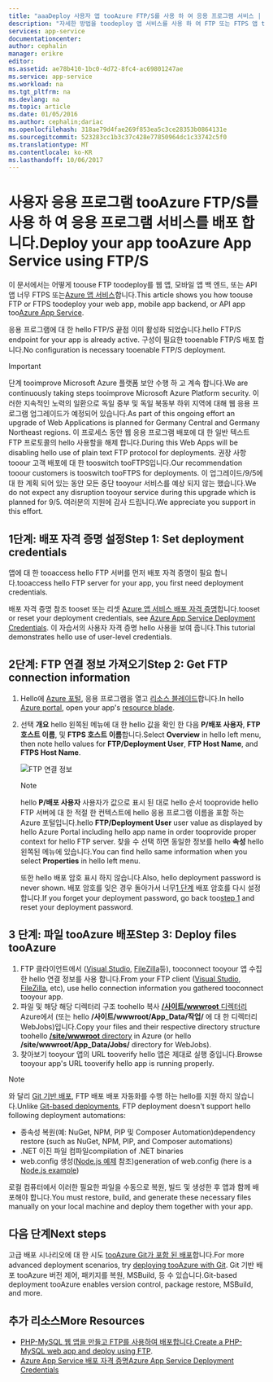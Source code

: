 ```yaml
---
title: "aaaDeploy 사용자 앱 tooAzure FTP/S를 사용 하 여 응용 프로그램 서비스 | Microsoft Docs"
description: "자세한 방법을 toodeploy 앱 서비스를 사용 하 여 FTP 또는 FTPS 앱 tooAzure 프로그램."
services: app-service
documentationcenter: 
author: cephalin
manager: erikre
editor: 
ms.assetid: ae78b410-1bc0-4d72-8fc4-ac69801247ae
ms.service: app-service
ms.workload: na
ms.tgt_pltfrm: na
ms.devlang: na
ms.topic: article
ms.date: 01/05/2016
ms.author: cephalin;dariac
ms.openlocfilehash: 318ae79d4fae269f853ea5c3ce28353b0864131e
ms.sourcegitcommit: 523283cc1b3c37c428e77850964dc1c33742c5f0
ms.translationtype: MT
ms.contentlocale: ko-KR
ms.lasthandoff: 10/06/2017
---
```

# <a name="deploy-your-app-tooazure-app-service-using-ftps"></a><span data-ttu-id="b3f50-103">사용자 응용 프로그램 tooAzure FTP/S를 사용 하 여 응용 프로그램 서비스를 배포 합니다.</span><span class="sxs-lookup"><span data-stu-id="b3f50-103">Deploy your app tooAzure App Service using FTP/S</span></span>

<span data-ttu-id="b3f50-104">이 문서에서는 어떻게 toouse FTP toodeploy를 웹 앱, 모바일 앱 백 엔드, 또는 API 앱 너무 FTPS 또는[Azure 앱 서비스](http://go.microsoft.com/fwlink/?LinkId=529714)합니다.</span><span class="sxs-lookup"><span data-stu-id="b3f50-104">This article shows you how toouse FTP or FTPS toodeploy your web app, mobile app backend, or API app too[Azure App Service](http://go.microsoft.com/fwlink/?LinkId=529714).</span></span>

<span data-ttu-id="b3f50-105">응용 프로그램에 대 한 hello FTP/S 끝점 이미 활성화 되었습니다.</span><span class="sxs-lookup"><span data-stu-id="b3f50-105">hello FTP/S endpoint for your app is already active.</span></span> <span data-ttu-id="b3f50-106">구성이 필요한 tooenable FTP/S 배포 합니다.</span><span class="sxs-lookup"><span data-stu-id="b3f50-106">No configuration is necessary tooenable FTP/S deployment.</span></span>

> [!IMPORTANT]
> <span data-ttu-id="b3f50-107">단계 tooimprove Microsoft Azure 플랫폼 보안 수행 하 고 계속 합니다.</span><span class="sxs-lookup"><span data-stu-id="b3f50-107">We are continuously taking steps tooimprove Microsoft Azure Platform security.</span></span> <span data-ttu-id="b3f50-108">이러한 지속적인 노력의 일환으로 독일 중부 및 독일 북동부 하위 지역에 대해 웹 응용 프로그램 업그레이드가 예정되어 있습니다.</span><span class="sxs-lookup"><span data-stu-id="b3f50-108">As part of this ongoing effort an upgrade of Web Applications is planned for Germany Central and Germany Northeast regions.</span></span> <span data-ttu-id="b3f50-109">이 프로세스 동안 웹 응용 프로그램 배포에 대 한 일반 텍스트 FTP 프로토콜의 hello 사용할을 해제 합니다.</span><span class="sxs-lookup"><span data-stu-id="b3f50-109">During this Web Apps will be disabling hello use of plain text FTP protocol for deployments.</span></span> <span data-ttu-id="b3f50-110">권장 사항 tooour 고객 배포에 대 한 tooswitch tooFTPS입니다.</span><span class="sxs-lookup"><span data-stu-id="b3f50-110">Our recommendation tooour customers is tooswitch tooFTPS for deployments.</span></span> <span data-ttu-id="b3f50-111">이 업그레이드/9/5에 대 한 계획 되어 있는 동안 모든 중단 tooyour 서비스를 예상 되지 않는 했습니다.</span><span class="sxs-lookup"><span data-stu-id="b3f50-111">We do not expect any disruption tooyour service during this upgrade which is planned for 9/5.</span></span> <span data-ttu-id="b3f50-112">여러분의 지원에 감사 드립니다.</span><span class="sxs-lookup"><span data-stu-id="b3f50-112">We appreciate you support in this effort.</span></span>

<a name="step1"></a>
## <a name="step-1-set-deployment-credentials"></a><span data-ttu-id="b3f50-113">1단계: 배포 자격 증명 설정</span><span class="sxs-lookup"><span data-stu-id="b3f50-113">Step 1: Set deployment credentials</span></span>

<span data-ttu-id="b3f50-114">앱에 대 한 tooaccess hello FTP 서버를 먼저 배포 자격 증명이 필요 합니다.</span><span class="sxs-lookup"><span data-stu-id="b3f50-114">tooaccess hello FTP server for your app, you first need deployment credentials.</span></span> 

<span data-ttu-id="b3f50-115">배포 자격 증명 참조 tooset 또는 리셋 [Azure 앱 서비스 배포 자격 증명](app-service-deployment-credentials.md)합니다.</span><span class="sxs-lookup"><span data-stu-id="b3f50-115">tooset or reset your deployment credentials, see [Azure App Service Deployment Credentials](app-service-deployment-credentials.md).</span></span> <span data-ttu-id="b3f50-116">이 자습서의 사용자 자격 증명 hello 사용을 보여 줍니다.</span><span class="sxs-lookup"><span data-stu-id="b3f50-116">This tutorial demonstrates hello use of user-level credentials.</span></span>

## <a name="step-2-get-ftp-connection-information"></a><span data-ttu-id="b3f50-117">2단계: FTP 연결 정보 가져오기</span><span class="sxs-lookup"><span data-stu-id="b3f50-117">Step 2: Get FTP connection information</span></span>

1. <span data-ttu-id="b3f50-118">Hello에 [Azure 포털](https://portal.azure.com), 응용 프로그램을 열고 [리소스 블레이드](../azure-resource-manager/resource-group-portal.md#manage-resources)합니다.</span><span class="sxs-lookup"><span data-stu-id="b3f50-118">In hello [Azure portal](https://portal.azure.com), open your app's [resource blade](../azure-resource-manager/resource-group-portal.md#manage-resources).</span></span>
2. <span data-ttu-id="b3f50-119">선택 **개요** hello 왼쪽된 메뉴에 대 한 hello 값을 확인 한 다음 **P/배포 사용자**, **FTP 호스트 이름**, 및 **FTPS 호스트 이름**합니다.</span><span class="sxs-lookup"><span data-stu-id="b3f50-119">Select **Overview** in hello left menu, then note hello values for **FTP/Deployment User**, **FTP Host Name**, and **FTPS Host Name**.</span></span> 

    ![FTP 연결 정보](./media/web-sites-deploy/FTP-Connection-Info.PNG)

    > [!NOTE]
    > <span data-ttu-id="b3f50-121">hello **P/배포 사용자** 사용자가 값으로 표시 된 대로 hello 순서 tooprovide hello FTP 서버에 대 한 적절 한 컨텍스트에 hello 응용 프로그램 이름을 포함 하는 Azure 포털입니다.</span><span class="sxs-lookup"><span data-stu-id="b3f50-121">hello **FTP/Deployment User** user value as displayed by hello Azure Portal including hello app name in order tooprovide proper context for hello FTP server.</span></span>
    > <span data-ttu-id="b3f50-122">찾을 수 선택 하면 동일한 정보를 hello **속성** hello 왼쪽된 메뉴에 있습니다.</span><span class="sxs-lookup"><span data-stu-id="b3f50-122">You can find hello same information when you select **Properties** in hello left menu.</span></span> 
    >
    > <span data-ttu-id="b3f50-123">또한 hello 배포 암호 표시 하지 않습니다.</span><span class="sxs-lookup"><span data-stu-id="b3f50-123">Also, hello deployment password is never shown.</span></span> <span data-ttu-id="b3f50-124">배포 암호를 잊은 경우 돌아가서 너무[1 단계](#step1) 배포 암호를 다시 설정 합니다.</span><span class="sxs-lookup"><span data-stu-id="b3f50-124">If you forget your deployment password, go back too[step 1](#step1) and reset your deployment password.</span></span>
    >
    >

## <a name="step-3-deploy-files-tooazure"></a><span data-ttu-id="b3f50-125">3 단계: 파일 tooAzure 배포</span><span class="sxs-lookup"><span data-stu-id="b3f50-125">Step 3: Deploy files tooAzure</span></span>

1. <span data-ttu-id="b3f50-126">FTP 클라이언트에서 ([Visual Studio](https://www.visualstudio.com/vs/community/), [FileZilla](https://filezilla-project.org/download.php?type=client)등), tooconnect tooyour 앱 수집한 hello 연결 정보를 사용 합니다.</span><span class="sxs-lookup"><span data-stu-id="b3f50-126">From your FTP client ([Visual Studio](https://www.visualstudio.com/vs/community/), [FileZilla](https://filezilla-project.org/download.php?type=client), etc), use hello connection information you gathered tooconnect tooyour app.</span></span>
3. <span data-ttu-id="b3f50-127">파일 및 해당 해당 디렉터리 구조 toohello 복사 [ **/사이트/wwwroot** 디렉터리](https://github.com/projectkudu/kudu/wiki/File-structure-on-azure) Azure에서 (또는 hello **/사이트/wwwroot/App_Data/작업/** 에 대 한 디렉터리 WebJobs)입니다.</span><span class="sxs-lookup"><span data-stu-id="b3f50-127">Copy your files and their respective directory structure toohello [**/site/wwwroot** directory](https://github.com/projectkudu/kudu/wiki/File-structure-on-azure) in Azure (or hello **/site/wwwroot/App_Data/Jobs/** directory for WebJobs).</span></span>
4. <span data-ttu-id="b3f50-128">찾아보기 tooyour 앱의 URL tooverify hello 앱은 제대로 실행 중입니다.</span><span class="sxs-lookup"><span data-stu-id="b3f50-128">Browse tooyour app's URL tooverify hello app is running properly.</span></span> 

> [!NOTE] 
> <span data-ttu-id="b3f50-129">와 달리 [Git 기반 배포](app-service-deploy-local-git.md), FTP 배포 배포 자동화를 수행 하는 hello를 지원 하지 않습니다.</span><span class="sxs-lookup"><span data-stu-id="b3f50-129">Unlike [Git-based deployments](app-service-deploy-local-git.md), FTP deployment doesn't support hello following deployment automations:</span></span> 
>
> - <span data-ttu-id="b3f50-130">종속성 복원(예: NuGet, NPM, PIP 및 Composer Automation)</span><span class="sxs-lookup"><span data-stu-id="b3f50-130">dependency restore (such as NuGet, NPM, PIP, and Composer automations)</span></span>
> - <span data-ttu-id="b3f50-131">.NET 이진 파일 컴파일</span><span class="sxs-lookup"><span data-stu-id="b3f50-131">compilation of .NET binaries</span></span>
> - <span data-ttu-id="b3f50-132">web.config 생성([Node.js 예제](https://github.com/projectkudu/kudu/wiki/Using-a-custom-web.config-for-Node-apps) 참조)</span><span class="sxs-lookup"><span data-stu-id="b3f50-132">generation of web.config (here is a [Node.js example](https://github.com/projectkudu/kudu/wiki/Using-a-custom-web.config-for-Node-apps))</span></span>
> 
> <span data-ttu-id="b3f50-133">로컬 컴퓨터에서 이러한 필요한 파일을 수동으로 복원, 빌드 및 생성한 후 앱과 함께 배포해야 합니다.</span><span class="sxs-lookup"><span data-stu-id="b3f50-133">You must restore, build, and generate these necessary files manually on your local machine and deploy them together with your app.</span></span>
>
>

## <a name="next-steps"></a><span data-ttu-id="b3f50-134">다음 단계</span><span class="sxs-lookup"><span data-stu-id="b3f50-134">Next steps</span></span>

<span data-ttu-id="b3f50-135">고급 배포 시나리오에 대 한 시도 [tooAzure Git가 포함 된 배포](app-service-deploy-local-git.md)합니다.</span><span class="sxs-lookup"><span data-stu-id="b3f50-135">For more advanced deployment scenarios, try [deploying tooAzure with Git](app-service-deploy-local-git.md).</span></span> <span data-ttu-id="b3f50-136">Git 기반 배포 tooAzure 버전 제어, 패키지를 복원, MSBuild, 등 수 있습니다.</span><span class="sxs-lookup"><span data-stu-id="b3f50-136">Git-based deployment tooAzure enables version control, package restore, MSBuild, and more.</span></span>

## <a name="more-resources"></a><span data-ttu-id="b3f50-137">추가 리소스</span><span class="sxs-lookup"><span data-stu-id="b3f50-137">More Resources</span></span>

* <span data-ttu-id="b3f50-138">[PHP-MySQL 웹 앱을 만들고 FTP를 사용하여 배포합니다.](web-sites-php-mysql-deploy-use-ftp.md)</span><span class="sxs-lookup"><span data-stu-id="b3f50-138">[Create a PHP-MySQL web app and deploy using FTP](web-sites-php-mysql-deploy-use-ftp.md).</span></span>
* [<span data-ttu-id="b3f50-139">Azure App Service 배포 자격 증명</span><span class="sxs-lookup"><span data-stu-id="b3f50-139">Azure App Service Deployment Credentials</span></span>](app-service-deploy-ftp.md)
